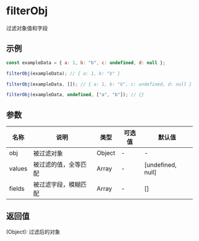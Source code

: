 # filterObj

过滤对象值和字段

## 示例

```js
const exampleData = { a: 1, b: "b", c: undefined, d: null };

filterObj(exampleData); // { a: 1, b: "b" }

filterObj(exampleData, []); // { a: 1, b: "b", c: undefined, d: null }

filterObj(exampleData, undefined, ["a", "b"]); // {}
```

## 参数

| 名称   | 说明                 | 类型   | 可选值 | 默认值            |
| ------ | -------------------- | ------ | ------ | ----------------- |
| obj    | 被过滤对象           | Object | -      | -                 |
| values | 被过滤的值，全等匹配 | Array  | -      | [undefined, null] |
| fields | 被过滤字段，模糊匹配 | Array  | -      | []                |

## 返回值

(Object): 过滤后的对象
